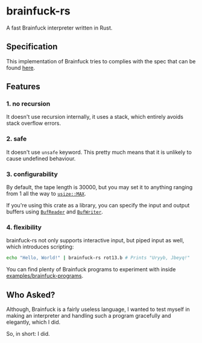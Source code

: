 # brainfuck-rs

A fast Brainfuck interpreter written in Rust.

## Specification

This implementation of Brainfuck tries to complies with the spec that can be found [here](https://github.com/brain-lang/brainfuck/blob/master/brainfuck.md).

## Features

### 1. no recursion

It doesn't use recursion internally, it uses a stack, which entirely avoids stack overflow errors.

### 2. safe

It doesn't use `unsafe` keyword. This pretty much means that it is unlikely to cause undefined behaviour.

### 3. configurability

By default, the tape length is 30000, but you may set it to anything ranging from 1 all the way to [`usize::MAX`](https://doc.rust-lang.org/stable/std/primitive.usize.html).

If you're using this crate as a library, you can specify the input and output buffers using [`BufReader`](https://doc.rust-lang.org/stable/std/io/struct.BufReader.html) and [`BufWriter`](https://doc.rust-lang.org/stable/std/io/struct.BufWriter.html).

### 4. flexibility

brainfuck-rs not only supports interactive input, but piped input as well, which introduces scripting:

```sh
echo "Hello, World!" | brainfuck-rs rot13.b # Prints "Uryyb, Jbeyq!"
```

You can find plenty of Brainfuck programs to experiment with inside [examples/brainfuck-programs](examples/brainfuck-programs).

## Who Asked?

Although, Brainfuck is a fairly useless language, I wanted to test myself in making an interpreter and handling such a program gracefully and elegantly, which I did.

So, in short: I did.
